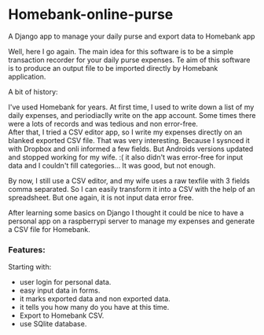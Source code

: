 # Homebank-online-purse
A Django app to manage your daily purse and export data to Homebank app

Well, here I go again. The main idea for this software is to be a simple transaction recorder for your daily purse expenses. Te aim of this software is to produce an output file to be imported directly by Homebank application.

A bit of history:  

I've used Homebank for years. At first time, I used to write down a list of my daily expenses, and periodiaclly write on the app account. Some times there were a lots of records and was tedious and non error-free.  
After that, I tried a CSV editor app, so I write my expenses directly on an blanked exported CSV file. That was very interesting. Because I sysnced it with Dropbox and onli informed a few fields. But Androids versions updated and stopped working for my wife. :(  it also didn't was error-free for input data and I couldn't fill categories...  It was good, but not enough.  

By now, I still use a CSV editor, and my wife uses a raw texfile with 3 fields comma separated. So I can easily transform it into a CSV with the help of an spreadsheet. But one again, it is not input data error free.  

After learning some basics on Django I thought it could be nice to have a personal app on a raspberrypi server to manage my expenses and generate a CSV file for Homebank.

### Features:  
Starting with:  
 - user login for personal data.
 - easy input data in forms.
 - it marks exported data and non exported data.
 - it tells you how many do you have at this time.
 - Export to Homebank CSV.
 - use SQlite database.
 
